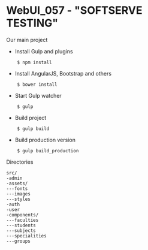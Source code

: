 # WebUI_057 - "SOFTSERVE TESTING"
Our main project
* Install Gulp and plugins
```
    $ npm install
```
* Install AngularJS, Bootstrap and others
```
    $ bower install
```
* Start Gulp watcher
```
    $ gulp
```
* Build project
```
    $ gulp build
```
* Build production version
```
    $ gulp build_production
```

Directories

```
src/
-admin
-assets/
---fonts
---images
---styles
-auth
-user
-components/
---faculties
---students
---subjects
---specialities
---groups
